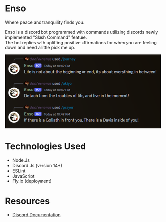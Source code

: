 Enso
====
Where peace and tranquility finds you.

Enso is a discord bot programmed with commands utilizing discords newly implemented "Slash Command" feature.<br>
The bot replies with uplifting positive affirmations for when you are feeling down and need a little pick me up. 

<img src="assets/ensoCommands.png">

Technologies Used
==================
* Node.Js
* Discord.Js (version 14+)
* ESLint
* JavaScript
* Fly.io (deployment)

 Resources
 =========
* [Discord Documentation](https://discord.js.org/docs/packages/core/0.6.0)
